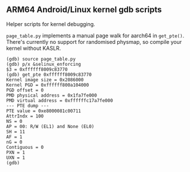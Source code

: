 ## ARM64 Android/Linux kernel gdb scripts

Helper scripts for kernel debugging.

`page_table.py` implements a manual page walk for aarch64 in `get_pte()`.
There's currently no support for randomised physmap, so compile your kernel
without KASLR.

```
(gdb) source page_table.py
(gdb) p/x &selinux_enforcing
$3 = 0xffffff8009c83770
(gdb) get_pte 0xffffff8009c83770
Kernel image size = 0x2086000
Kernel PGD = 0xffffff800a104000
PGD offset = 0
PMD physical address = 0x1fa7fe000
PMD virtual address = 0xffffffc17a7fe000
--- PTE dump ---
PTE value = 0xe8000081c00711
AttrIndx = 100
NS = 0
AP = 00: R/W (EL1) and None (EL0)
SH = 11
AF = 1
nG = 0
Contiguous = 0
PXN = 1
UXN = 1
(gdb) 
```
